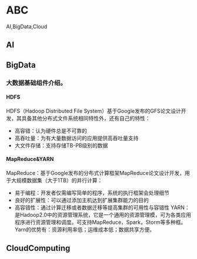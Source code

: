 # ABC
AI,BigData,Cloud


## AI


## BigData
### 大数据基础组件介绍。
#### HDFS
HDFS（Hadoop Distributed File System）基于Google发布的GFS论文设计开发，其具备其他分布式文件系统相同特性外，还有自己的特性：
* 高容错：认为硬件总是不可靠的
* 高吞吐量：为有大量数据访问的应用提供高吞吐量支持
* 大文件存储：支持存储TB-PB级别的数据
#### MapReduce&YARN
MapReduce：基于Google发布的分布式计算框架MapReduce论文设计开发，用于大规模数据集（大于1TB）的并行计算：
* 易于编程：开发者仅需编写简单的程序，系统的执行框架会处理细节
* 良好的扩展性：可以通过添加主机达到扩展集群能力的目的
* 高容错性：通过计算迁移或者数据迁移等提高集群的可用性与容错性
YARN：是Hadoop2.0中的资源管理系统，它是一个通用的资源管理模，可为各类应用程序进行资源管理和调度。可支持MapReduce，Spark，Storm等多种框。
Yarn的优势有：资源利用率低；运维成本低；数据共享方便。

## CloudComputing
